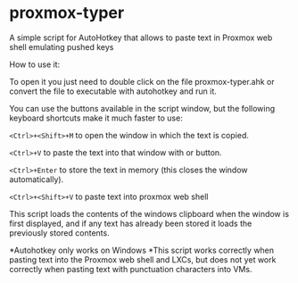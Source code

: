 # proxmox-typer
A simple script for AutoHotkey that allows to paste text in Proxmox web shell emulating pushed keys

How to use it: 

To open it you just need to double click on the file proxmox-typer.ahk or convert the file to executable with autohotkey and run it.

You can use the buttons available in the script window, but the following keyboard shortcuts make it much faster to use:

```<Ctrl>+<Shift>+M``` to open the window in which the text is copied. 

```<Ctrl>+V``` to paste the text into that window with or button.

```<Ctrl>+Enter``` to store the text in memory (this closes the window automatically).

```<Ctrl>+<Shift>+V``` to paste text into proxmox web shell 


This script loads the contents of the windows clipboard when the window is first displayed, and if any text has already been stored it loads the previously stored contents.

*Autohotkey only works on Windows
*This script works correctly when pasting text into the Proxmox web shell and LXCs, but does not yet work correctly when pasting text with punctuation characters into VMs.
